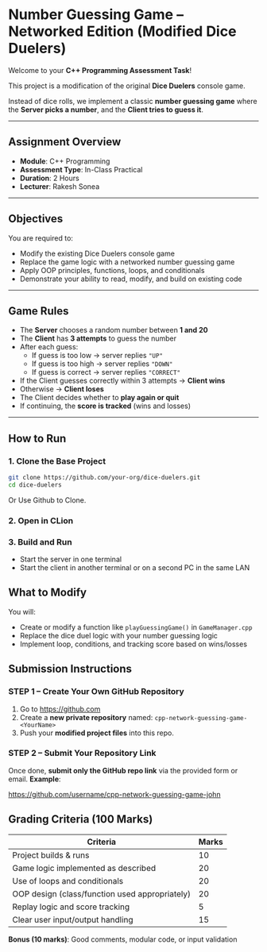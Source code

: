 # Number Guessing Game – Networked Edition (Modified Dice Duelers)

Welcome to your **C++ Programming Assessment Task**!

This project is a modification of the original **Dice Duelers** console game.

 Instead of dice rolls, we implement a classic **number guessing game** where the **Server picks a number**, and the **Client tries to guess it**.

---

## Assignment Overview

- **Module**: C++ Programming  
- **Assessment Type**: In-Class Practical  
- **Duration**: 2 Hours  
- **Lecturer**: Rakesh Sonea

---

## Objectives

You are required to:
- Modify the existing Dice Duelers console game
- Replace the game logic with a networked number guessing game
- Apply OOP principles, functions, loops, and conditionals
- Demonstrate your ability to read, modify, and build on existing code

---

## Game Rules

- The **Server** chooses a random number between **1 and 20**
- The **Client** has **3 attempts** to guess the number
- After each guess:
  - If guess is too low → server replies `"UP"`
  - If guess is too high → server replies `"DOWN"`
  - If guess is correct → server replies `"CORRECT"`
- If the Client guesses correctly within 3 attempts → **Client wins**
- Otherwise → **Client loses**
- The Client decides whether to **play again or quit**
- If continuing, the **score is tracked** (wins and losses)

---

## How to Run

### 1. Clone the Base Project
```bash
git clone https://github.com/your-org/dice-duelers.git
cd dice-duelers
```

Or Use Github to Clone.

### 2. Open in CLion

### 3. Build and Run

- Start the server in one terminal
- Start the client in another terminal or on a second PC in the same LAN

## What to Modify

You will:

- Create or modify a function like `playGuessingGame()` in `GameManager.cpp`
- Replace the dice duel logic with your number guessing logic
- Implement loop, conditions, and tracking score based on wins/losses

## Submission Instructions

###  STEP 1 – Create Your Own GitHub Repository

1. Go to https://github.com
2. Create a **new private repository** named:
    `cpp-network-guessing-game-<YourName>`
3. Push your **modified project files** into this repo.

### STEP 2 – Submit Your Repository Link

Once done, **submit only the GitHub repo link** via the provided form or email.
 **Example**:

https://github.com/username/cpp-network-guessing-game-john



## Grading Criteria (100 Marks)

| Criteria                                       | Marks |
| ---------------------------------------------- | ----- |
| Project builds & runs                          | 10    |
| Game logic implemented as described            | 20    |
| Use of loops and conditionals                  | 20    |
| OOP design (class/function used appropriately) | 20    |
| Replay logic and score tracking                | 5     |
| Clear user input/output handling               | 15    |

**Bonus (10 marks)**: Good comments, modular code, or input validation